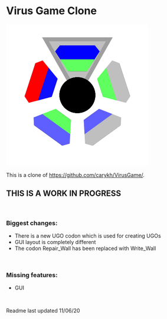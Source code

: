 # Virus Game Clone
![GitHub Logo](/Logo.png)

This is a clone of https://github.com/carykh/VirusGame/.

## THIS IS A WORK IN PROGRESS

<br />

### Biggest changes:
- There is a new UGO codon which is used for creating UGOs
- GUI layout is completely different
- The codon Repair_Wall has been replaced with Write_Wall

<br />

### Missing features:
- GUI

<br />

Readme last updated 11/06/20
